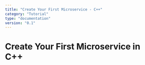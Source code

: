 ```yaml
---
title: "Create Your First Microservice - C++"
category: "Tutorial"
type: "documentation"
version: "0.1"
---
```


# Create Your First Microservice in C++
